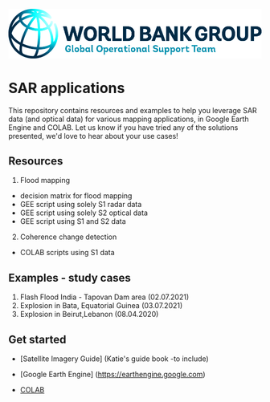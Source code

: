 <p><center> <img src="images/GOST_Logo_2021.png" width="700"/> </p></center>

# SAR applications

This repository contains resources and examples to help you leverage SAR data (and optical data) for various mapping applications, in Google Earth Engine and COLAB. 
Let us know if you have tried any of the solutions presented, we'd love to hear about your use cases!

## Resources

1. Flood mapping
 - decision matrix for flood mapping
 - GEE script using solely S1 radar data
 - GEE script using solely S2 optical data
 - GEE script using S1 and S2 data
 
2. Coherence change detection
 - COLAB scripts using S1 data

## Examples - study cases

1. Flash Flood India - Tapovan Dam area (02.07.2021)
2. Explosion in Bata, Equatorial Guinea (03.07.2021)
3. Explosion in Beirut,Lebanon (08.04.2020)

## Get started

- [Satellite Imagery Guide] (Katie's guide book -to include)
   >

- [Google Earth Engine] (https://earthengine.google.com)
    >

- [COLAB](https://colab.research.google.com/notebooks/intro.ipynb)
    > 

